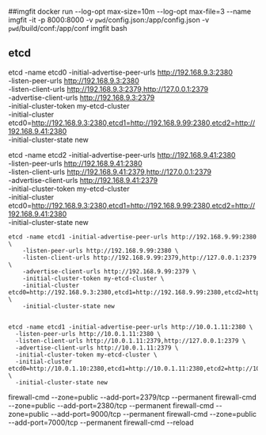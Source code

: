 ##imgfit
docker run --log-opt max-size=10m --log-opt max-file=3 --name imgfit -it -p 8000:8000 -v `pwd`/config.json:/app/config.json -v `pwd`/build/conf:/app/conf  imgfit bash

## etcd

etcd -name etcd0 -initial-advertise-peer-urls http://192.168.9.3:2380 \
  -listen-peer-urls http://192.168.9.3:2380 \
  -listen-client-urls http://192.168.9.3:2379,http://127.0.0.1:2379 \
  -advertise-client-urls http://192.168.9.3:2379 \
  -initial-cluster-token my-etcd-cluster \
  -initial-cluster etcd0=http://192.168.9.3:2380,etcd1=http://192.168.9.99:2380,etcd2=http://192.168.9.41:2380 \
  -initial-cluster-state new



etcd -name etcd2 -initial-advertise-peer-urls http://192.168.9.41:2380 \
    -listen-peer-urls http://192.168.9.41:2380 \
    -listen-client-urls http://192.168.9.41:2379,http://127.0.0.1:2379 \
    -advertise-client-urls http://192.168.9.41:2379 \
    -initial-cluster-token my-etcd-cluster \
    -initial-cluster etcd0=http://192.168.9.3:2380,etcd1=http://192.168.9.99:2380,etcd2=http://192.168.9.41:2380 \
    -initial-cluster-state new


    etcd -name etcd1 -initial-advertise-peer-urls http://192.168.9.99:2380 \
        -listen-peer-urls http://192.168.9.99:2380 \
        -listen-client-urls http://192.168.9.99:2379,http://127.0.0.1:2379 \
        -advertise-client-urls http://192.168.9.99:2379 \
        -initial-cluster-token my-etcd-cluster \
        -initial-cluster etcd0=http://192.168.9.3:2380,etcd1=http://192.168.9.99:2380,etcd2=http://192.168.9.41:2380 \
        -initial-cluster-state new


    etcd -name etcd1 -initial-advertise-peer-urls http://10.0.1.11:2380 \
      -listen-peer-urls http://10.0.1.11:2380 \
      -listen-client-urls http://10.0.1.11:2379,http://127.0.0.1:2379 \
      -advertise-client-urls http://10.0.1.11:2379 \
      -initial-cluster-token my-etcd-cluster \
      -initial-cluster etcd0=http://10.0.1.10:2380,etcd1=http://10.0.1.11:2380,etcd2=http://10.0.1.12:2380 \
      -initial-cluster-state new

firewall-cmd --zone=public --add-port=2379/tcp --permanent
firewall-cmd --zone=public --add-port=2380/tcp --permanent
firewall-cmd --zone=public --add-port=9000/tcp --permanent
firewall-cmd --zone=public --add-port=7000/tcp --permanent
firewall-cmd --reload
